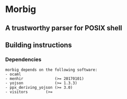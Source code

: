 # Morbig
## A trustworthy parser for POSIX shell

## Building instructions

### Dependencies

    morbig depends on the following software:
    - ocaml
    - menhir              (>= 20170101)
    - yojson              (>= 1.3.3)
    - ppx_deriving_yojson (>= 3.0)
    - visitors		  (>= 
